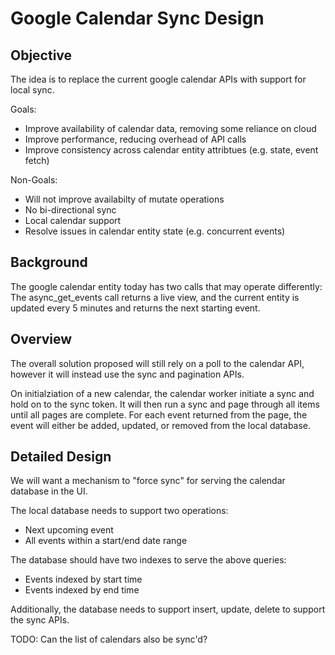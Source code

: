 # Google Calendar Sync Design

## Objective

The idea is to replace the current google calendar APIs with support for local sync.

Goals:
- Improve availability of calendar data, removing some reliance on cloud
- Improve performance, reducing overhead of API calls
- Improve consistency across calendar entity attribtues (e.g. state, event fetch)

Non-Goals:
- Will not improve availabilty of mutate operations
- No bi-directional sync
- Local calendar support
- Resolve issues in calendar entity state (e.g. concurrent events)

## Background

The google calendar entity today has two calls that may operate differently: The async_get_events call returns a live view, and the current entity is updated every 5 minutes and returns the next starting event.

## Overview

The overall solution proposed will still rely on a poll to the calendar API, however it will instead use the sync and pagination APIs.

On initialziation of a new calendar, the calendar worker initiate a sync and hold on to the sync token. It will then run a sync and page through all items until all pages are complete. For each event returned from the page, the event will either be added, updated, or removed from the local database.

## Detailed Design

We will want a mechanism to "force sync" for serving the calendar database in the UI.

The local database needs to support two operations:
- Next upcoming event
- All events within a start/end date range

The database should have two indexes to serve the above queries:
- Events indexed by start time
- Events indexed by end time

Additionally, the database needs to support insert, update, delete to support the sync APIs.

TODO: Can the list of calendars also be sync'd?
